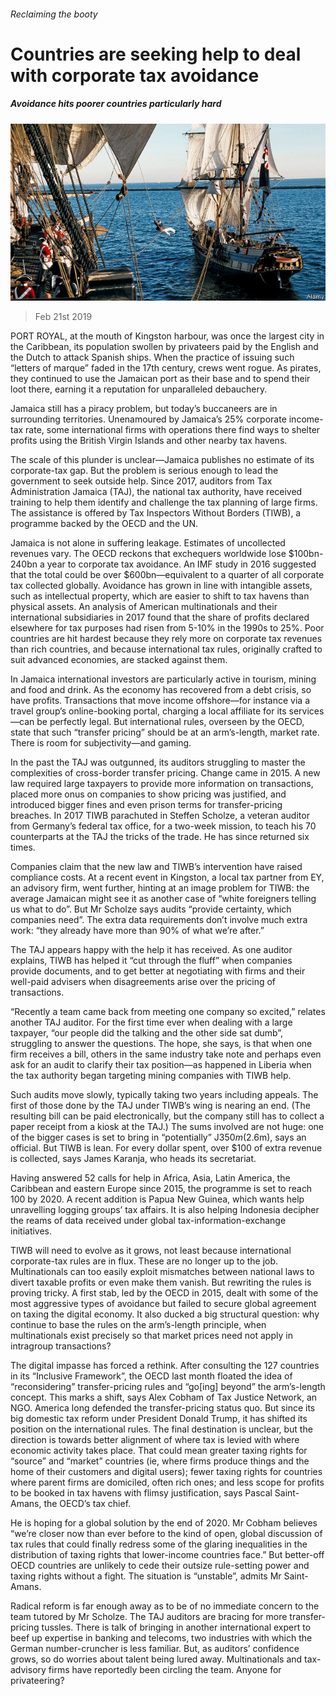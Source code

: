 ###### Reclaiming the booty

# Countries are seeking help to deal with corporate tax avoidance 

##### Avoidance hits poorer countries particularly hard 

![image](images/20190223_FNP004_0.jpg) 

> Feb 21st 2019 

PORT ROYAL, at the mouth of Kingston harbour, was once the largest city in the Caribbean, its population swollen by privateers paid by the English and the Dutch to attack Spanish ships. When the practice of issuing such “letters of marque” faded in the 17th century, crews went rogue. As pirates, they continued to use the Jamaican port as their base and to spend their loot there, earning it a reputation for unparalleled debauchery. 

Jamaica still has a piracy problem, but today’s buccaneers are in surrounding territories. Unenamoured by Jamaica’s 25% corporate income-tax rate, some international firms with operations there find ways to shelter profits using the British Virgin Islands and other nearby tax havens. 

The scale of this plunder is unclear—Jamaica publishes no estimate of its corporate-tax gap. But the problem is serious enough to lead the government to seek outside help. Since 2017, auditors from Tax Administration Jamaica (TAJ), the national tax authority, have received training to help them identify and challenge the tax planning of large firms. The assistance is offered by Tax Inspectors Without Borders (TIWB), a programme backed by the OECD and the UN. 

Jamaica is not alone in suffering leakage. Estimates of uncollected revenues vary. The OECD reckons that exchequers worldwide lose $100bn-240bn a year to corporate tax avoidance. An IMF study in 2016 suggested that the total could be over $600bn—equivalent to a quarter of all corporate tax collected globally. Avoidance has grown in line with intangible assets, such as intellectual property, which are easier to shift to tax havens than physical assets. An analysis of American multinationals and their international subsidiaries in 2017 found that the share of profits declared elsewhere for tax purposes had risen from 5-10% in the 1990s to 25%. Poor countries are hit hardest because they rely more on corporate tax revenues than rich countries, and because international tax rules, originally crafted to suit advanced economies, are stacked against them. 

In Jamaica international investors are particularly active in tourism, mining and food and drink. As the economy has recovered from a debt crisis, so have profits. Transactions that move income offshore—for instance via a travel group’s online-booking portal, charging a local affiliate for its services—can be perfectly legal. But international rules, overseen by the OECD, state that such “transfer pricing” should be at an arm’s-length, market rate. There is room for subjectivity—and gaming. 

In the past the TAJ was outgunned, its auditors struggling to master the complexities of cross-border transfer pricing. Change came in 2015. A new law required large taxpayers to provide more information on transactions, placed more onus on companies to show pricing was justified, and introduced bigger fines and even prison terms for transfer-pricing breaches. In 2017 TIWB parachuted in Steffen Scholze, a veteran auditor from Germany’s federal tax office, for a two-week mission, to teach his 70 counterparts at the TAJ the tricks of the trade. He has since returned six times. 

Companies claim that the new law and TIWB’s intervention have raised compliance costs. At a recent event in Kingston, a local tax partner from EY, an advisory firm, went further, hinting at an image problem for TIWB: the average Jamaican might see it as another case of “white foreigners telling us what to do”. But Mr Scholze says audits “provide certainty, which companies need”. The extra data requirements don’t involve much extra work: “they already have more than 90% of what we’re after.” 

The TAJ appears happy with the help it has received. As one auditor explains, TIWB has helped it “cut through the fluff” when companies provide documents, and to get better at negotiating with firms and their well-paid advisers when disagreements arise over the pricing of transactions. 

“Recently a team came back from meeting one company so excited,” relates another TAJ auditor. For the first time ever when dealing with a large taxpayer, “our people did the talking and the other side sat dumb”, struggling to answer the questions. The hope, she says, is that when one firm receives a bill, others in the same industry take note and perhaps even ask for an audit to clarify their tax position—as happened in Liberia when the tax authority began targeting mining companies with TIWB help. 

Such audits move slowly, typically taking two years including appeals. The first of those done by the TAJ under TIWB’s wing is nearing an end. (The resulting bill can be paid electronically, but the company still has to collect a paper receipt from a kiosk at the TAJ.) The sums involved are not huge: one of the bigger cases is set to bring in “potentially” J$350m ($2.6m), says an official. But TIWB is lean. For every dollar spent, over $100 of extra revenue is collected, says James Karanja, who heads its secretariat. 

Having answered 52 calls for help in Africa, Asia, Latin America, the Caribbean and eastern Europe since 2015, the programme is set to reach 100 by 2020. A recent addition is Papua New Guinea, which wants help unravelling logging groups’ tax affairs. It is also helping Indonesia decipher the reams of data received under global tax-information-exchange initiatives. 

TIWB will need to evolve as it grows, not least because international corporate-tax rules are in flux. These are no longer up to the job. Multinationals can too easily exploit mismatches between national laws to divert taxable profits or even make them vanish. But rewriting the rules is proving tricky. A first stab, led by the OECD in 2015, dealt with some of the most aggressive types of avoidance but failed to secure global agreement on taxing the digital economy. It also ducked a big structural question: why continue to base the rules on the arm’s-length principle, when multinationals exist precisely so that market prices need not apply in intragroup transactions? 

The digital impasse has forced a rethink. After consulting the 127 countries in its “Inclusive Framework”, the OECD last month floated the idea of “reconsidering” transfer-pricing rules and “go[ing] beyond” the arm’s-length concept. This marks a shift, says Alex Cobham of Tax Justice Network, an NGO. America long defended the transfer-pricing status quo. But since its big domestic tax reform under President Donald Trump, it has shifted its position on the international rules. The final destination is unclear, but the direction is towards better alignment of where tax is levied with where economic activity takes place. That could mean greater taxing rights for “source” and “market” countries (ie, where firms produce things and the home of their customers and digital users); fewer taxing rights for countries where parent firms are domiciled, often rich ones; and less scope for profits to be booked in tax havens with flimsy justification, says Pascal Saint-Amans, the OECD’s tax chief. 

He is hoping for a global solution by the end of 2020. Mr Cobham believes “we’re closer now than ever before to the kind of open, global discussion of tax rules that could finally redress some of the glaring inequalities in the distribution of taxing rights that lower-income countries face.” But better-off OECD countries are unlikely to cede their outsize rule-setting power and taxing rights without a fight. The situation is “unstable”, admits Mr Saint-Amans. 

Radical reform is far enough away as to be of no immediate concern to the team tutored by Mr Scholze. The TAJ auditors are bracing for more transfer-pricing tussles. There is talk of bringing in another international expert to beef up expertise in banking and telecoms, two industries with which the German number-cruncher is less familiar. But, as auditors’ confidence grows, so do worries about talent being lured away. Multinationals and tax-advisory firms have reportedly been circling the team. Anyone for privateering? 

